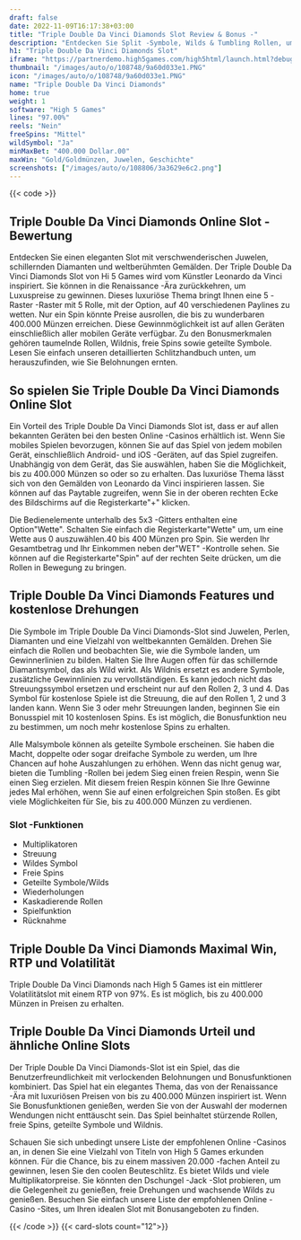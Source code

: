 ```yaml
---
draft: false
date: 2022-11-09T16:17:38+03:00
title: "Triple Double Da Vinci Diamonds Slot Review & Bonus -"
description: "Entdecken Sie Split -Symbole, Wilds & Tumbling Rollen, um Ihnen zu helfen, Sparkling Rewards zu gewinnen! Lesen Sie unsere Rezension von Triple Double Da Vinci Diamonds von High 5 Games unten."
h1: "Triple Double Da Vinci Diamonds Slot"
iframe: "https://partnerdemo.high5games.com/high5html/launch.html?debug=true&slamEnabled=on&slamWaitTime=0&playMode=R&currencyCode=USD&languageCode=en&siteId=FlashLobby&engine=default&quality=HIGH&userId=tester47974104&gameID=2830"
thumbnail: "/images/auto/o/108748/9a60d033e1.PNG"
icon: "/images/auto/o/108748/9a60d033e1.PNG"
name: "Triple Double Da Vinci Diamonds"
home: true
weight: 1
software: "High 5 Games"
lines: "97.00%"
reels: "Nein"
freeSpins: "Mittel"
wildSymbol: "Ja"
minMaxBet: "400.000 Dollar.00"
maxWin: "Gold/Goldmünzen, Juwelen, Geschichte"
screenshots: ["/images/auto/o/108806/3a3629e6c2.png"]
---
```


{{< code >}}<h2>Triple Double Da Vinci Diamonds Online Slot -Bewertung</h2><p>Entdecken Sie einen eleganten Slot mit verschwenderischen Juwelen, schillernden Diamanten und weltberühmten Gemälden. Der Triple Double Da Vinci Diamonds Slot von Hi 5 Games wird vom Künstler Leonardo da Vinci inspiriert. Sie können in die Renaissance -Ära zurückkehren, um Luxuspreise zu gewinnen. Dieses luxuriöse Thema bringt Ihnen eine 5 -Raster -Raster mit 5 Rolle, mit der Option, auf 40 verschiedenen Paylines zu wetten. Nur ein Spin könnte Preise ausrollen, die bis zu wunderbaren 400.000 Münzen erreichen. Diese Gewinnmöglichkeit ist auf allen Geräten einschließlich aller mobilen Geräte verfügbar. Zu den Bonusmerkmalen gehören taumelnde Rollen, Wildnis, freie Spins sowie geteilte Symbole. Lesen Sie einfach unseren detaillierten Schlitzhandbuch unten, um herauszufinden, wie Sie Belohnungen ernten.</p><h2>So spielen Sie Triple Double Da Vinci Diamonds Online Slot</h2><p>Ein Vorteil des Triple Double Da Vinci Diamonds Slot ist, dass er auf allen bekannten Geräten bei den besten Online -Casinos erhältlich ist. Wenn Sie mobiles Spielen bevorzugen, können Sie auf das Spiel von jedem mobilen Gerät, einschließlich Android- und iOS -Geräten, auf das Spiel zugreifen. Unabhängig von dem Gerät, das Sie auswählen, haben Sie die Möglichkeit, bis zu 400.000 Münzen so oder so zu erhalten. Das luxuriöse Thema lässt sich von den Gemälden von Leonardo da Vinci inspirieren lassen. Sie können auf das Paytable zugreifen, wenn Sie in der oberen rechten Ecke des Bildschirms auf die Registerkarte"+" klicken.</p><p>Die Bedienelemente unterhalb des 5x3 -Gitters enthalten eine Option"Wette". Schalten Sie einfach die Registerkarte"Wette" um, um eine Wette aus 0 auszuwählen.40 bis 400 Münzen pro Spin. Sie werden Ihr Gesamtbetrag und Ihr Einkommen neben der"WET" -Kontrolle sehen. Sie können auf die Registerkarte"Spin" auf der rechten Seite drücken, um die Rollen in Bewegung zu bringen.</p><h2>Triple Double Da Vinci Diamonds Features und kostenlose Drehungen</h2><p>Die Symbole im Triple Double Da Vinci Diamonds-Slot sind Juwelen, Perlen, Diamanten und eine Vielzahl von weltbekannten Gemälden. Drehen Sie einfach die Rollen und beobachten Sie, wie die Symbole landen, um Gewinnerlinien zu bilden. Halten Sie Ihre Augen offen für das schillernde Diamantsymbol, das als Wild wirkt. Als Wildnis ersetzt es andere Symbole, zusätzliche Gewinnlinien zu vervollständigen. Es kann jedoch nicht das Streuungssymbol ersetzen und erscheint nur auf den Rollen 2, 3 und 4. Das Symbol für kostenlose Spiele ist die Streuung, die auf den Rollen 1, 2 und 3 landen kann. Wenn Sie 3 oder mehr Streuungen landen, beginnen Sie ein Bonusspiel mit 10 kostenlosen Spins. Es ist möglich, die Bonusfunktion neu zu bestimmen, um noch mehr kostenlose Spins zu erhalten.</p><p>Alle Malsymbole können als geteilte Symbole erscheinen. Sie haben die Macht, doppelte oder sogar dreifache Symbole zu werden, um Ihre Chancen auf hohe Auszahlungen zu erhöhen. Wenn das nicht genug war, bieten die Tumbling -Rollen bei jedem Sieg einen freien Respin, wenn Sie einen Sieg erzielen. Mit diesem freien Respin können Sie Ihre Gewinne jedes Mal erhöhen, wenn Sie auf einen erfolgreichen Spin stoßen. Es gibt viele Möglichkeiten für Sie, bis zu 400.000 Münzen zu verdienen.</p><h3>
Slot -Funktionen</h3><ul>
<li></span>
Multiplikatoren</li>
<li></span>
Streuung</li>
<li></span>
Wildes Symbol</li>
<li></span>
Freie Spins</li>
<li></span>
Geteilte Symbole/Wilds</li>
<li></span>
Wiederholungen</li>
<li></span>
Kaskadierende Rollen</li>
<li></span>
Spielfunktion</li>
<li></span>
Rücknahme</li></ul><h2>Triple Double Da Vinci Diamonds Maximal Win, RTP und Volatilität</h2><p>Triple Double Da Vinci Diamonds nach High 5 Games ist ein mittlerer Volatilitätslot mit einem RTP von 97%. Es ist möglich, bis zu 400.000 Münzen in Preisen zu erhalten.</p><h2>Triple Double Da Vinci Diamonds Urteil und ähnliche Online Slots</h2><p>Der Triple Double Da Vinci Diamonds-Slot ist ein Spiel, das die Benutzerfreundlichkeit mit verlockenden Belohnungen und Bonusfunktionen kombiniert. Das Spiel hat ein elegantes Thema, das von der Renaissance -Ära mit luxuriösen Preisen von bis zu 400.000 Münzen inspiriert ist. Wenn Sie Bonusfunktionen genießen, werden Sie von der Auswahl der modernen Wendungen nicht enttäuscht sein. Das Spiel beinhaltet stürzende Rollen, freie Spins, geteilte Symbole und Wildnis.</p><p>Schauen Sie sich unbedingt unsere Liste der empfohlenen Online -Casinos an, in denen Sie eine Vielzahl von Titeln von High 5 Games erkunden können. Für die Chance, bis zu einem massiven 20.000 -fachen Anteil zu gewinnen, lesen Sie den coolen Beuteschlitz. Es bietet Wilds und viele Multiplikatorpreise. Sie könnten den Dschungel -Jack -Slot probieren, um die Gelegenheit zu genießen, freie Drehungen und wachsende Wilds zu genießen. Besuchen Sie einfach unsere Liste der empfohlenen Online -Casino -Sites, um Ihren idealen Slot mit Bonusangeboten zu finden.</p>{{< /code >}}
{{< card-slots count="12">}}